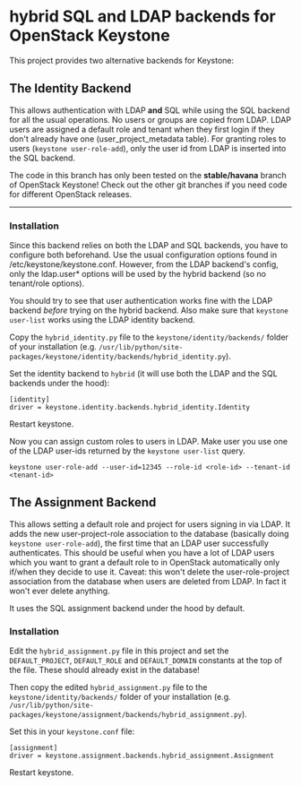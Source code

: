 # hybrid SQL and LDAP backends for OpenStack Keystone

This project provides two alternative backends for Keystone:

## The Identity Backend

This allows authentication with LDAP **and** SQL while using the SQL backend for all the usual operations. No users or groups are copied from LDAP. LDAP users are assigned a default role and tenant when they first login if they don't already have one (user_project_metadata table). For granting roles to users (`keystone user-role-add`), only the user id from LDAP is inserted into the SQL backend.

The code in this branch has only been tested on the **stable/havana** branch of OpenStack Keystone! Check out the other git branches if you need code for different OpenStack releases.

* * *

### Installation

Since this backend relies on both the LDAP and SQL backends, you have to configure both beforehand. Use the usual configuration options found in /etc/keystone/keystone.conf. However, from the LDAP backend's config, only the ldap.user* options will be used by the hybrid backend (so no tenant/role options).

You should try to see that user authentication works fine with the LDAP backend *before* trying on the hybrid backend. Also make sure that `keystone user-list` works using the LDAP identity backend.

Copy the `hybrid_identity.py` file to the `keystone/identity/backends/` folder of your installation (e.g. `/usr/lib/python/site-packages/keystone/identity/backends/hybrid_identity.py`).

Set the identity backend to `hybrid` (it will use both the LDAP and the SQL backends under the hood):

```
[identity]
driver = keystone.identity.backends.hybrid_identity.Identity
```

Restart keystone.

Now you can assign custom roles to users in LDAP. Make user you use one of the LDAP user-ids returned by the `keystone user-list` query.

```
keystone user-role-add --user-id=12345 --role-id <role-id> --tenant-id <tenant-id>
```


## The Assignment Backend

This allows setting a default role and project for users signing in via LDAP. It adds the new user-project-role association to the database (basically doing `keystone user-role-add`), the first time that an LDAP user successfully authenticates. This should be useful when you have a lot of LDAP users which you want to grant a default role to in OpenStack automatically only if/when they decide to use it. Caveat: this won't delete the user-role-project association from the database when users are deleted from LDAP. In fact it won't ever delete anything.

It uses the SQL assignment backend under the hood by default.


### Installation

Edit the `hybrid_assignment.py` file in this project and set the `DEFAULT_PROJECT`, `DEFAULT_ROLE` and `DEFAULT_DOMAIN` constants at the top of the file. These should already exist in the database!

Then copy the edited `hybrid_assignment.py` file to the `keystone/identity/backends/` folder of your installation (e.g. `/usr/lib/python/site-packages/keystone/assignment/backends/hybrid_assignment.py`).


Set this in your `keystone.conf` file:

```
[assignment]
driver = keystone.assignment.backends.hybrid_assignment.Assignment
```

Restart keystone.
